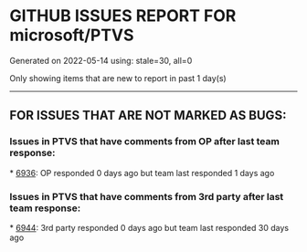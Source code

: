 
# GITHUB ISSUES REPORT FOR microsoft/PTVS


Generated on 2022-05-14 using: stale=30, all=0


Only showing items that are new to report in past 1 day(s)


---

## FOR ISSUES THAT ARE NOT MARKED AS BUGS:


### Issues in PTVS that have comments from OP after last team response:


\* [6936](https://github.com/microsoft/PTVS/issues/6936 "Skip tests after clicking “Analyze Code Coverage”."): OP responded 0 days ago but team last responded 1 days ago

### Issues in PTVS that have comments from 3rd party after last team response:


\* [6944](https://github.com/microsoft/PTVS/issues/6944 "Visual Studio 2022 crashes when i try to open &quot;manage python packages&quot;"): 3rd party responded 0 days ago but team last responded 30 days ago
